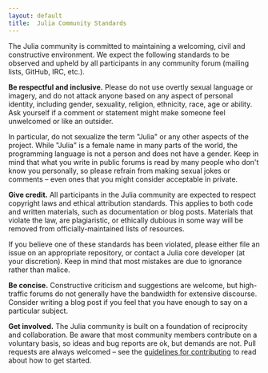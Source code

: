 ```yaml
---
layout: default
title:  Julia Community Standards
---
```


The Julia community is committed to maintaining a welcoming, civil and constructive environment. We expect the following standards to be observed and upheld by all participants in any community forum (mailing lists, GitHub, IRC, etc.).

**Be respectful and inclusive.**
Please do not use overtly sexual language or imagery, and do not attack anyone based on any aspect of personal identity, including gender, sexuality, religion, ethnicity, race, age or ability. Ask yourself if a comment or statement might make someone feel unwelcomed or like an outsider.

In particular, do not sexualize the term "Julia" or any other aspects of the project. While "Julia" is a female name in many parts of the world, the programming language is not a person and does not have a gender. Keep in mind that what you write in public forums is read by many people who don't know you personally, so please refrain from making sexual jokes or comments – even ones that you might consider acceptable in private.

**Give credit.**
All participants in the Julia community are expected to respect copyright laws and ethical attribution standards. This applies to both code and written materials, such as documentation or blog posts. Materials that violate the law, are plagiaristic, or ethically dubious in some way will be removed from officially-maintained lists of resources.

If you believe one of these standards has been violated, please either file an issue on an appropriate repository, or contact a Julia core developer (at your discretion). Keep in mind that most mistakes are due to ignorance rather than malice.

**Be concise.**
Constructive criticism and suggestions are welcome, but high-traffic forums do not generally have the bandwidth for extensive discourse. Consider writing a blog post if you feel that you have enough to say on a particular subject.

**Get involved.**
The Julia community is built on a foundation of reciprocity and collaboration. Be aware that most community members contribute on a voluntary basis, so ideas and bug reports are ok, but demands are not. Pull requests are always welcomed – see the [guidelines for contributing](https://github.com/JuliaLang/julia/blob/master/CONTRIBUTING.md) to read about how to get started.
